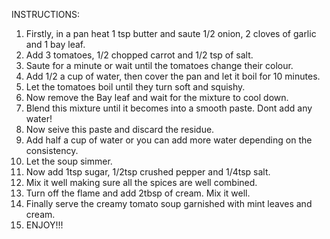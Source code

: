 INSTRUCTIONS:

1.  Firstly, in a pan heat 1 tsp butter and saute 1/2 onion, 2 cloves of garlic and 1 bay leaf.
2.  Add 3 tomatoes, 1/2 chopped carrot and 1/2 tsp of salt.
3.  Saute for a minute or wait until the tomatoes change their colour.
4.  Add 1/2 a cup of water, then cover the pan and let it boil for 10 minutes.
5.  Let the tomatoes boil until they turn soft and squishy.
6.  Now remove the Bay leaf and wait for the mixture to cool down.
7.  Blend this mixture until it becomes into a smooth paste. Dont add any water!
8.  Now seive this paste and discard the residue.
9.  Add half a cup of water or you can add more water depending on the consistency.
10. Let the soup simmer.
11. Now add 1tsp sugar, 1/2tsp crushed pepper and 1/4tsp salt.
12. Mix it well making sure all the spices are well combined.
13. Turn off the flame and add 2tbsp of cream. Mix it well.
14. Finally serve the creamy tomato soup garnished with mint leaves and cream.
15. ENJOY!!!
 